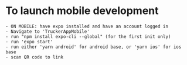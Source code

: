 # To launch mobile development
    - ON MOBILE: have expo installed and have an account logged in
    - Navigate to 'TruckerAppMobile'
    - run "npm install expo-cli --global" (for the first init only)
    - run 'expo start'
    - run either 'yarn android' for android base, or 'yarn ios' for ios base
    - scan QR code to link